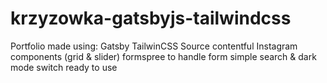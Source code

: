 # krzyzowka-gatsbyjs-tailwindcss
Portfolio made using:
Gatsby 
TailwinCSS 
Source contentful 
Instagram components (grid & slider)
formspree to handle form 
simple search & dark mode switch ready to use 